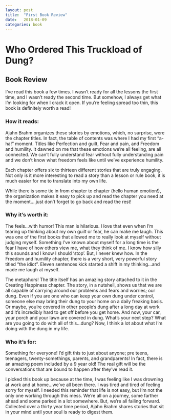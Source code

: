 ```yaml
---
layout: post
title:  "First Book Review"
date:   2018-01-09
categories: book
---
```

# Who Ordered This Truckload of Dung?
## Book Review
I’ve read this book a few times. I wasn’t ready for all the lessons the first time, and I wasn’t ready the second time. But somehow, I always get what I’m looking for when I crack it open. If you’re feeling spread too thin, this book is definitely worth a read!
### How it reads: 
Ajahn Brahm organizes these stories by emotions, which, no surprise, were the chapter titles. In fact, the table of contents was where I had my first “a-ha!” moment. Titles like Perfection and guilt, Fear and pain, and Freedom and humility. It dawned on me that these emotions we’re all feeling, are all connected. We can’t fully understand fear without fully understanding pain and we don’t know what freedom feels like until we’ve experience humility.

Each chapter offers six to thirteen different stories that are truly engaging. Not only is it more interesting to read a story than a lesson or rule book, it is much easier for me to translate into my own life. 

While there is some tie in from chapter to chapter (hello human emotion!), the organization makes it easy to pick up and read the chapter you need at the moment….just don’t forget to go back and read the rest!
### Why it’s worth it: 
The feels...with humor! This man is hilarious. I love that even when I’m tearing up thinking about my own guilt or fear, he can make me laugh. This was one of the first books that allowed me to really look at myself without judging myself. Something I’ve known about myself for a long time is the fear I have of how others view me, what they think of me. I know how silly this sounds and I know I should ‘stop’. But, I never knew how. In the Freedom and humility chapter, there is a very short, very powerful story titled “the idiot”. Eleven sentences kick started a shift in my thinking...and made me laugh at myself.

The metaphors! The title itself has an amazing story attached to it in the Creating Happiness chapter. The story, in a nutshell, shows us that we are all capable of carrying around our problems and fears and worries; our dung. Even if you are one who can keep your own dung under control, someone else may bring their dung to your home on a daily freaking basis.  Or maybe, you’re covered in other people’s dung after a long day at work and it’s incredibly hard to get off before you get home. And now, your car, your porch and your lawn are covered in dung. What’s your next step? What are you going to do with all of this...dung? Now, I think a lot about what I’m doing with the dung in my life.
### Who it’s for: 
Something for everyone! I’d gift this to just about anyone; pre teens, teenagers, twenty-somethings, parents, and grandparents! In fact, there is an amazing poem included by a 9 year old! The real gift will be the conversations that are bound to happen after they’ve read it.

I picked this book up because at the time, I was feeling like I was drowning at work and at home...we’ve all been there. I was tired and tired of feeling sorry for myself. I needed this reminder that life is not easy, but I’m not the only one working through this mess. We’re all on a journey, some farther ahead and some parked in a lot somewhere. But, we’re all failing forward. 
Collected over a thirty year time period, Ajahn Brahm shares stories that sit in your mind until your soul is ready to digest them.
